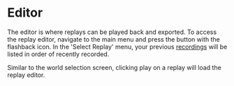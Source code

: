 # Editor

The editor is where replays can be played back and exported. To access the replay editor, navigate to the main menu and press the button with the flashback icon. In the 'Select Replay' menu, your previous [recordings](/flashback/docs/recording/index.md) will be listed in order of recently recorded.

Similar to the world selection screen, clicking play on a replay will load the replay editor.